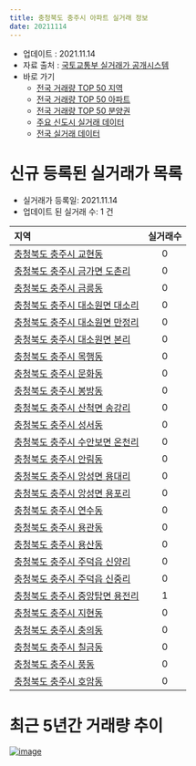 ```yaml
---
title: 충청북도 충주시 아파트 실거래 정보
date: 20211114
---
```


* 업데이트 : 2021.11.14
* 자료 출처 : [국토교통부 실거래가 공개시스템](http://rt.molit.go.kr)
* 바로 가기
    * [전국 거래량 TOP 50 지역](https://apt-info.github.io/apt-trade-info/tr)
    * [전국 거래량 TOP 50 아파트](https://apt-info.github.io/apt-trade-info/ta)
    * [전국 거래량 TOP 50 분양권](https://apt-info.github.io/apt-trade-info/tb)
    * [주요 신도시 실거래 데이터](https://apt-info.github.io/apt-trade-info/newtown)
    * [전국 실거래 데이터](https://apt-info.github.io/apt-trade-info/all)



<script async src="https://pagead2.googlesyndication.com/pagead/js/adsbygoogle.js"></script>
<!-- 기본광고 -->
<ins class="adsbygoogle"
     style="display:block"
     data-ad-client="ca-pub-1142216861245946"
     data-ad-slot="4805727019"
     data-ad-format="auto"
     data-full-width-responsive="true"></ins>
<script>
     (adsbygoogle = window.adsbygoogle || []).push({});
</script>


# 신규 등록된 실거래가 목록

* 실거래가 등록일: 2021.11.14
* 업데이트 된 실거래 수: 1 건


|지역|실거래수|
|:---|:---:|
|[충청북도 충주시 교현동](https://apt-info.github.io/apt-trade-info/r1544)|0|
|[충청북도 충주시 금가면 도촌리](https://apt-info.github.io/apt-trade-info/r1563)|0|
|[충청북도 충주시 금릉동](https://apt-info.github.io/apt-trade-info/r1554)|0|
|[충청북도 충주시 대소원면 대소리](https://apt-info.github.io/apt-trade-info/r1559)|0|
|[충청북도 충주시 대소원면 만정리](https://apt-info.github.io/apt-trade-info/r3388)|0|
|[충청북도 충주시 대소원면 본리](https://apt-info.github.io/apt-trade-info/r3389)|0|
|[충청북도 충주시 목행동](https://apt-info.github.io/apt-trade-info/r1550)|0|
|[충청북도 충주시 문화동](https://apt-info.github.io/apt-trade-info/r1553)|0|
|[충청북도 충주시 봉방동](https://apt-info.github.io/apt-trade-info/r1547)|0|
|[충청북도 충주시 산척면 송강리](https://apt-info.github.io/apt-trade-info/r1562)|0|
|[충청북도 충주시 성서동](https://apt-info.github.io/apt-trade-info/r1557)|0|
|[충청북도 충주시 수안보면 온천리](https://apt-info.github.io/apt-trade-info/r1556)|0|
|[충청북도 충주시 안림동](https://apt-info.github.io/apt-trade-info/r1551)|0|
|[충청북도 충주시 앙성면 용대리](https://apt-info.github.io/apt-trade-info/r1565)|0|
|[충청북도 충주시 앙성면 용포리](https://apt-info.github.io/apt-trade-info/r1560)|0|
|[충청북도 충주시 연수동](https://apt-info.github.io/apt-trade-info/r1549)|0|
|[충청북도 충주시 용관동](https://apt-info.github.io/apt-trade-info/r3237)|0|
|[충청북도 충주시 용산동](https://apt-info.github.io/apt-trade-info/r1545)|0|
|[충청북도 충주시 주덕읍 신양리](https://apt-info.github.io/apt-trade-info/r1561)|0|
|[충청북도 충주시 주덕읍 신중리](https://apt-info.github.io/apt-trade-info/r1555)|0|
|[충청북도 충주시 중앙탑면 용전리](https://apt-info.github.io/apt-trade-info/r3438)|1|
|[충청북도 충주시 지현동](https://apt-info.github.io/apt-trade-info/r1552)|0|
|[충청북도 충주시 충의동](https://apt-info.github.io/apt-trade-info/r1564)|0|
|[충청북도 충주시 칠금동](https://apt-info.github.io/apt-trade-info/r1548)|0|
|[충청북도 충주시 풍동](https://apt-info.github.io/apt-trade-info/r1558)|0|
|[충청북도 충주시 호암동](https://apt-info.github.io/apt-trade-info/r1546)|0|



<script async src="https://pagead2.googlesyndication.com/pagead/js/adsbygoogle.js"></script>
<!-- 기본광고 -->
<ins class="adsbygoogle"
     style="display:block"
     data-ad-client="ca-pub-1142216861245946"
     data-ad-slot="4805727019"
     data-ad-format="auto"
     data-full-width-responsive="true"></ins>
<script>
     (adsbygoogle = window.adsbygoogle || []).push({});
</script>


# 최근 5년간 거래량 추이


<div style="width:100%;">
    <canvas id="deal_progress" height="200"></canvas>
</div>

<script>
new Chart(document.getElementById("deal_progress"), {
    type: 'line',
    data: {
        labels: ['16.01','16.02','16.03','16.04','16.05','16.06','16.07','16.08','16.09','16.10','16.11','16.12','17.01','17.02','17.03','17.04','17.05','17.06','17.07','17.08','17.09','17.10','17.11','17.12','18.01','18.02','18.03','18.04','18.05','18.06','18.07','18.08','18.09','18.10','18.11','18.12','19.01','19.02','19.03','19.04','19.05','19.06','19.07','19.08','19.09','19.10','19.11','19.12','20.01','20.02','20.03','20.04','20.05','20.06','20.07','20.08','20.09','20.10','20.11','20.12','21.01','21.02','21.03','21.04','21.05','21.06','21.07','21.08','21.09','21.10','21.11'],
        datasets: [{
            label: '매매/분양권',
            data: [345,283,338,302,257,234,250,242,349,316,228,197,179,224,214,181,230,217,200,155,185,199,233,213,195,200,210,166,173,141,125,153,136,175,124,115,140,145,173,165,234,229,273,285,281,313,292,289,324,375,243,318,540,484,416,232,315,392,491,641,500,392,529,442,394,406,580,548,618,439,77],
            borderColor: "rgba(66, 133, 243, 1)",
            backgroundColor: "rgba(66, 133, 243, 0.05)",
            borderWidth: 1,
            pointRadius: 0,
            fill: false,
            lineTension: 0
        },{
            label: '전/월세',
            data: [115,129,161,256,134,117,107,117,121,193,136,115,152,182,157,142,171,136,125,128,117,106,161,201,209,233,239,410,219,193,179,179,164,200,159,170,236,235,233,167,163,152,150,188,187,208,214,273,257,293,260,224,205,196,176,160,261,332,218,217,196,178,216,177,184,172,178,363,316,303,75],
            borderColor: "rgba(255, 90, 0, 1)",
            backgroundColor: "rgba(255, 90, 0, 0.05)",
            borderWidth: 1,
            pointRadius: 0,
            fill: false,
            lineTension: 0
        },{
            label: '합계',
            data: [460,412,499,558,391,351,357,359,470,509,364,312,331,406,371,323,401,353,325,283,302,305,394,414,404,433,449,576,392,334,304,332,300,375,283,285,376,380,406,332,397,381,423,473,468,521,506,562,581,668,503,542,745,680,592,392,576,724,709,858,696,570,745,619,578,578,758,911,934,742,152],
            borderColor: "rgba(0, 0, 0, 1)",
            backgroundColor: "rgba(0, 0, 0, 0.03)",
            borderWidth: 0.1,
            pointRadius: 0,
            fill: true,
            lineTension: 0
        }
        ]
    },
    options: {
        responsive: true,
        title: {
            display: false
        },
        tooltips: {
            mode: 'index',
            intersect: false
        },
        hover: {
            mode: 'nearest',
            intersect: true
        },
        scales: {
            xAxes: [{
                display: true,
                scaleLabel: {
                    display: true,
                    labelString: '년/월'
                }
            }],
            yAxes: [{
                display: true,
                ticks: {
                    suggestedMin: 0,
                },
                scaleLabel: {
                    display: true,
                    labelString: '실거래 수'
                }
            }]
        }
    }
});

</script>


[![image](https://apt-info.github.io/images/2020-01-03-apt-trade-info/1024x500.png)](https://play.google.com/store/apps/details?id=com.aptinfo.apttradeinfo)

